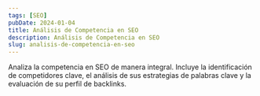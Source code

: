 ```yaml
---
tags: [SEO]
pubDate: 2024-01-04
title: Análisis de Competencia en SEO
description: Análisis de Competencia en SEO
slug: analisis-de-competencia-en-seo
---
```


Analiza la competencia en SEO de manera integral. Incluye la identificación de competidores clave, el análisis de sus estrategias de palabras clave y la evaluación de su perfil de backlinks.

